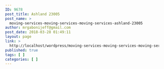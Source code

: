 ```yaml
---
ID: 9678
post_title: Ashland 23005
post_name: >
  moving-services-moving-services-moving-services-ashland-23005
author: mrgabonijeff@gmail.com
post_date: 2018-03-28 01:49:11
layout: page
link: >
  http://localhost/wordpress/moving-services-moving-services-moving-services-ashland-23005/
published: true
tags: [ ]
categories: [ ]
---
```

